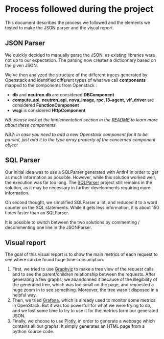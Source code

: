 # Process followed during the project
This document describes the process we followed and the elements we tested to make the JSON parser and the visual report.

## JSON Parser
We quickly decided to manually parse the JSON, as existing libraries were not up to our expectation. The parsing now creates a dictionnary based on the given JSON.

We've then analyzed the structure of the different traces generated by Openstack and identified different types of what we call **components** mapped to the components from Openstack :
  - **db** and **neutron.db** are considered **DBComponent**
  - **compute_api**, **neutron_api**, **nova_image**, **rpc**, **l3-agent**, **vif_driver** are considered **FunctionComponent**
  - **wsgi** is considered **HttpComponent**

*NB: please look at the Implementation section in the [README](README.md) to learn more about these components*

*NB2: in case you need to add a new Openstack component for it to be parsed, just add it to the type array property of the concerned component object*

## SQL Parser
Our initial idea was to use a SQLParser generated with Antlr4 in order to get as much information as possible. However, while this solution worked well, the execution was far too long. The [SQLParser](https://github.com/Openstack-SQL/SQLParser) project still remains in the solution, as it may be necessary in further developments requiring more information.

On second thought, we simplified SQLParser a lot, and reduced it to a word counter on the SQL statements. While it gets less information, it is about 150 times faster than an SQLParser.

It is possible to switch between the two solutions by commenting / decommenting one line in the JSONParser.

## Visual report
The goal of this visual report is to show the main metrics of each request to see where can be found huge time consumption.
1. First, we tried to use [Graphviz](https://www.graphviz.org/) to make a tree view of the request calls and to see the parent/children relationship between the requests.
After generating a few graphs, we abandonned it because of the illegibility of the generated tree, which was too small on the page, 
and requested a huge zoom in to see something. Moreover, the tree wasn't disposed in a helpful way.
2. Then, we tried [Grafana](https://grafana.com/), which is already used to monitor some metrics in OpenStack. But it was too powerfull for what we were trying to do, 
and we lost some time to try to use it for the metrics form our generated JSON.
3. Finally, we choose to use [Plotly](https://plot.ly/python/), in order to generate a webpage which contains all our graphs. It simply generates an HTML page from a python source code.
